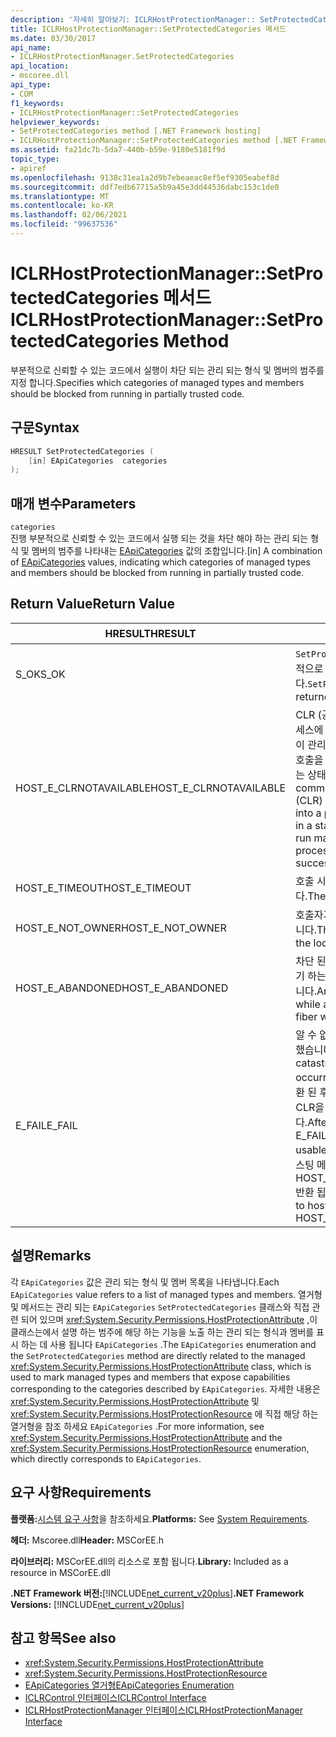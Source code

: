 ```yaml
---
description: '자세히 알아보기: ICLRHostProtectionManager:: SetProtectedCategories 메서드'
title: ICLRHostProtectionManager::SetProtectedCategories 메서드
ms.date: 03/30/2017
api_name:
- ICLRHostProtectionManager.SetProtectedCategories
api_location:
- mscoree.dll
api_type:
- COM
f1_keywords:
- ICLRHostProtectionManager::SetProtectedCategories
helpviewer_keywords:
- SetProtectedCategories method [.NET Framework hosting]
- ICLRHostProtectionManager::SetProtectedCategories method [.NET Framework hosting]
ms.assetid: fa21dc7b-5da7-440b-b59e-9180e5181f9d
topic_type:
- apiref
ms.openlocfilehash: 9138c31ea1a2d9b7ebeaeac8ef5ef9305eabef8d
ms.sourcegitcommit: ddf7edb67715a5b9a45e3dd44536dabc153c1de0
ms.translationtype: MT
ms.contentlocale: ko-KR
ms.lasthandoff: 02/06/2021
ms.locfileid: "99637536"
---
```

# <a name="iclrhostprotectionmanagersetprotectedcategories-method"></a><span data-ttu-id="4cc0b-103">ICLRHostProtectionManager::SetProtectedCategories 메서드</span><span class="sxs-lookup"><span data-stu-id="4cc0b-103">ICLRHostProtectionManager::SetProtectedCategories Method</span></span>

<span data-ttu-id="4cc0b-104">부분적으로 신뢰할 수 있는 코드에서 실행이 차단 되는 관리 되는 형식 및 멤버의 범주를 지정 합니다.</span><span class="sxs-lookup"><span data-stu-id="4cc0b-104">Specifies which categories of managed types and members should be blocked from running in partially trusted code.</span></span>  
  
## <a name="syntax"></a><span data-ttu-id="4cc0b-105">구문</span><span class="sxs-lookup"><span data-stu-id="4cc0b-105">Syntax</span></span>  
  
```cpp  
HRESULT SetProtectedCategories (  
    [in] EApiCategories  categories  
);  
```  
  
## <a name="parameters"></a><span data-ttu-id="4cc0b-106">매개 변수</span><span class="sxs-lookup"><span data-stu-id="4cc0b-106">Parameters</span></span>  

 `categories`  
 <span data-ttu-id="4cc0b-107">진행 부분적으로 신뢰할 수 있는 코드에서 실행 되는 것을 차단 해야 하는 관리 되는 형식 및 멤버의 범주를 나타내는 [EApiCategories](eapicategories-enumeration.md) 값의 조합입니다.</span><span class="sxs-lookup"><span data-stu-id="4cc0b-107">[in] A combination of [EApiCategories](eapicategories-enumeration.md) values, indicating which categories of managed types and members should be blocked from running in partially trusted code.</span></span>  
  
## <a name="return-value"></a><span data-ttu-id="4cc0b-108">Return Value</span><span class="sxs-lookup"><span data-stu-id="4cc0b-108">Return Value</span></span>  
  
|<span data-ttu-id="4cc0b-109">HRESULT</span><span class="sxs-lookup"><span data-stu-id="4cc0b-109">HRESULT</span></span>|<span data-ttu-id="4cc0b-110">설명</span><span class="sxs-lookup"><span data-stu-id="4cc0b-110">Description</span></span>|  
|-------------|-----------------|  
|<span data-ttu-id="4cc0b-111">S_OK</span><span class="sxs-lookup"><span data-stu-id="4cc0b-111">S_OK</span></span>|<span data-ttu-id="4cc0b-112">`SetProtectedCategories` 성공적으로 반환 되었습니다.</span><span class="sxs-lookup"><span data-stu-id="4cc0b-112">`SetProtectedCategories` returned successfully.</span></span>|  
|<span data-ttu-id="4cc0b-113">HOST_E_CLRNOTAVAILABLE</span><span class="sxs-lookup"><span data-stu-id="4cc0b-113">HOST_E_CLRNOTAVAILABLE</span></span>|<span data-ttu-id="4cc0b-114">CLR (공용 언어 런타임)이 프로세스에 로드 되지 않았거나 CLR이 관리 코드를 실행할 수 없거나 호출을 성공적으로 처리할 수 없는 상태에 있습니다.</span><span class="sxs-lookup"><span data-stu-id="4cc0b-114">The common language runtime (CLR) has not been loaded into a process, or the CLR is in a state in which it cannot run managed code or process the call successfully.</span></span>|  
|<span data-ttu-id="4cc0b-115">HOST_E_TIMEOUT</span><span class="sxs-lookup"><span data-stu-id="4cc0b-115">HOST_E_TIMEOUT</span></span>|<span data-ttu-id="4cc0b-116">호출 시간이 초과 되었습니다.</span><span class="sxs-lookup"><span data-stu-id="4cc0b-116">The call timed out.</span></span>|  
|<span data-ttu-id="4cc0b-117">HOST_E_NOT_OWNER</span><span class="sxs-lookup"><span data-stu-id="4cc0b-117">HOST_E_NOT_OWNER</span></span>|<span data-ttu-id="4cc0b-118">호출자가 잠금을 소유 하지 않습니다.</span><span class="sxs-lookup"><span data-stu-id="4cc0b-118">The caller does not own the lock.</span></span>|  
|<span data-ttu-id="4cc0b-119">HOST_E_ABANDONED</span><span class="sxs-lookup"><span data-stu-id="4cc0b-119">HOST_E_ABANDONED</span></span>|<span data-ttu-id="4cc0b-120">차단 된 스레드나 파이버에서 대기 하는 동안 이벤트를 취소 했습니다.</span><span class="sxs-lookup"><span data-stu-id="4cc0b-120">An event was canceled while a blocked thread or fiber was waiting on it.</span></span>|  
|<span data-ttu-id="4cc0b-121">E_FAIL</span><span class="sxs-lookup"><span data-stu-id="4cc0b-121">E_FAIL</span></span>|<span data-ttu-id="4cc0b-122">알 수 없는 치명적인 오류가 발생 했습니다.</span><span class="sxs-lookup"><span data-stu-id="4cc0b-122">An unknown catastrophic failure occurred.</span></span> <span data-ttu-id="4cc0b-123">메서드가 E_FAIL 반환 된 후에는 프로세스 내에서 CLR을 더 이상 사용할 수 없습니다.</span><span class="sxs-lookup"><span data-stu-id="4cc0b-123">After a method returns E_FAIL, the CLR is no longer usable within the process.</span></span> <span data-ttu-id="4cc0b-124">호스팅 메서드를 이후에 호출 하면 HOST_E_CLRNOTAVAILABLE 반환 됩니다.</span><span class="sxs-lookup"><span data-stu-id="4cc0b-124">Subsequent calls to hosting methods return HOST_E_CLRNOTAVAILABLE.</span></span>|  
  
## <a name="remarks"></a><span data-ttu-id="4cc0b-125">설명</span><span class="sxs-lookup"><span data-stu-id="4cc0b-125">Remarks</span></span>  

 <span data-ttu-id="4cc0b-126">각 `EApiCategories` 값은 관리 되는 형식 및 멤버 목록을 나타냅니다.</span><span class="sxs-lookup"><span data-stu-id="4cc0b-126">Each `EApiCategories` value refers to a list of managed types and members.</span></span> <span data-ttu-id="4cc0b-127">열거형 및 메서드는 관리 되는 `EApiCategories` `SetProtectedCategories` 클래스와 직접 관련 되어 있으며 <xref:System.Security.Permissions.HostProtectionAttribute> ,이 클래스는에서 설명 하는 범주에 해당 하는 기능을 노출 하는 관리 되는 형식과 멤버를 표시 하는 데 사용 됩니다 `EApiCategories` .</span><span class="sxs-lookup"><span data-stu-id="4cc0b-127">The `EApiCategories` enumeration and the `SetProtectedCategories` method are directly related to the managed <xref:System.Security.Permissions.HostProtectionAttribute> class, which is used to mark managed types and members that expose capabilities corresponding to the categories described by `EApiCategories`.</span></span> <span data-ttu-id="4cc0b-128">자세한 내용은 <xref:System.Security.Permissions.HostProtectionAttribute> 및 <xref:System.Security.Permissions.HostProtectionResource> 에 직접 해당 하는 열거형을 참조 하세요 `EApiCategories` .</span><span class="sxs-lookup"><span data-stu-id="4cc0b-128">For more information, see <xref:System.Security.Permissions.HostProtectionAttribute> and the <xref:System.Security.Permissions.HostProtectionResource> enumeration, which directly corresponds to `EApiCategories`.</span></span>  
  
## <a name="requirements"></a><span data-ttu-id="4cc0b-129">요구 사항</span><span class="sxs-lookup"><span data-stu-id="4cc0b-129">Requirements</span></span>  

 <span data-ttu-id="4cc0b-130">**플랫폼:**[시스템 요구 사항](../../get-started/system-requirements.md)을 참조하세요.</span><span class="sxs-lookup"><span data-stu-id="4cc0b-130">**Platforms:** See [System Requirements](../../get-started/system-requirements.md).</span></span>  
  
 <span data-ttu-id="4cc0b-131">**헤더:** Mscoree.dll</span><span class="sxs-lookup"><span data-stu-id="4cc0b-131">**Header:** MSCorEE.h</span></span>  
  
 <span data-ttu-id="4cc0b-132">**라이브러리:** MSCorEE.dll의 리소스로 포함 됩니다.</span><span class="sxs-lookup"><span data-stu-id="4cc0b-132">**Library:** Included as a resource in MSCorEE.dll</span></span>  
  
 <span data-ttu-id="4cc0b-133">**.NET Framework 버전:**[!INCLUDE[net_current_v20plus](../../../../includes/net-current-v20plus-md.md)]</span><span class="sxs-lookup"><span data-stu-id="4cc0b-133">**.NET Framework Versions:** [!INCLUDE[net_current_v20plus](../../../../includes/net-current-v20plus-md.md)]</span></span>  
  
## <a name="see-also"></a><span data-ttu-id="4cc0b-134">참고 항목</span><span class="sxs-lookup"><span data-stu-id="4cc0b-134">See also</span></span>

- <xref:System.Security.Permissions.HostProtectionAttribute>
- <xref:System.Security.Permissions.HostProtectionResource>
- [<span data-ttu-id="4cc0b-135">EApiCategories 열거형</span><span class="sxs-lookup"><span data-stu-id="4cc0b-135">EApiCategories Enumeration</span></span>](eapicategories-enumeration.md)
- [<span data-ttu-id="4cc0b-136">ICLRControl 인터페이스</span><span class="sxs-lookup"><span data-stu-id="4cc0b-136">ICLRControl Interface</span></span>](iclrcontrol-interface.md)
- [<span data-ttu-id="4cc0b-137">ICLRHostProtectionManager 인터페이스</span><span class="sxs-lookup"><span data-stu-id="4cc0b-137">ICLRHostProtectionManager Interface</span></span>](iclrhostprotectionmanager-interface.md)
